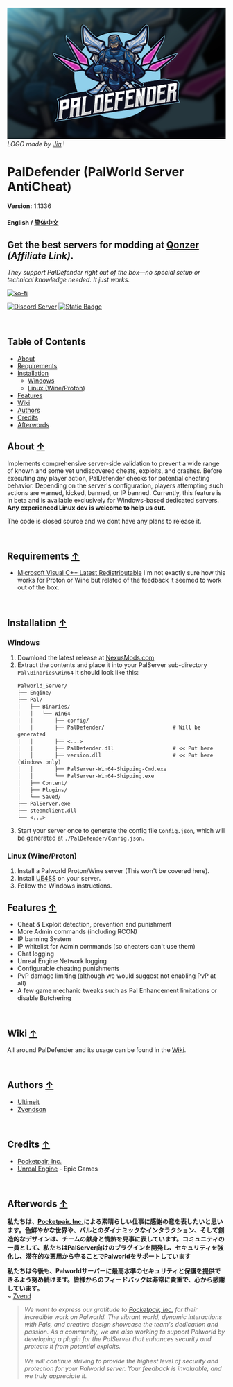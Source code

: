 ![PalDefender Logo](/.github/images/LOGO.jpg)
*LOGO made by [Jia](<https://www.fiverr.com/javeriahjaved/design-a-unique-sports-mascot-esports-and-gaming-logo>)* !

# PalDefender (PalWorld Server AntiCheat)
**Version:** 1.1336

#### English / [简体中文](/README_ZH_CN.md)

## **Get the best servers for modding at [Qonzer](https://qonzer.com/aff.php?aff=61) *(Affiliate Link)*.** 
*They support PalDefender right out of the box—no special setup or technical knowledge needed. It just works.*

[![ko-fi](https://ko-fi.com/img/githubbutton_sm.svg)](https://ko-fi.com/T6T014OZZB)

[![Discord Server](https://img.shields.io/badge/-Join%20our%20Discord-111111?style=for-the-badge&logo=discord)](https://discord.com/invite/bdTxPbwSEW)
[![Static Badge](https://img.shields.io/badge/-Nexus%20Mods-111111?style=for-the-badge&logo=nexusmods)](https://www.nexusmods.com/palworld/mods/451)

<br>

## Table of Contents
* [About](#about-)
* [Requirements](#requirements-)
* [Installation](#installation-)
   - [Windows](#windows)
   - [Linux (Wine/Proton)](#linux-wineproton)
* [Features](#features-)
* [Wiki](Wiki/README.md)
* [Authors](#authors-)
* [Credits](#credits-)
* [Afterwords](#afterwords-)

## About [↑](#paldefender-palworld-server-anticheat)

Implements comprehensive server-side validation to prevent a wide range of known and some yet undiscovered cheats, exploits, and crashes. Before executing any player action, PalDefender checks for potential cheating behavior. Depending on the server's configuration, players attempting such actions are warned, kicked, banned, or IP banned. Currently, this feature is in beta and is available exclusively for Windows-based dedicated servers. **Any experienced Linux dev is welcome to help us out.**

The code is closed source and we dont have any plans to release it.

<br>

## Requirements [↑](#paldefender-palworld-server-anticheat)
- [Microsoft Visual C++ Latest Redistributable](https://learn.microsoft.com/en-us/cpp/windows/latest-supported-vc-redist?view=msvc-170)
  I'm not exactly sure how this works for Proton or Wine but related of the feedback it seemed to work out of the box.

<br>

## Installation [↑](#paldefender-palworld-server-anticheat)

### Windows
1. Download the latest release at [NexusMods.com](https://www.nexusmods.com/palworld/mods/451)
2. Extract the contents and place it into your PalServer sub-directory `Pal\Binaries\Win64`
   It should look like this:
   ```
   Palworld_Server/
   ├── Engine/
   ├── Pal/
   │   ├── Binaries/
   │   │   └── Win64
   │   │       ├── config/
   │   │       ├── PalDefender/                      # Will be generated
   │   │       ├── <...>
   │   │       ├── PalDefender.dll                   # << Put here
   │   │       ├── version.dll                       # << Put here (Windows only)
   │   │       ├── PalServer-Win64-Shipping-Cmd.exe
   │   │       └── PalServer-Win64-Shipping.exe
   │   ├── Content/
   │   ├── Plugins/
   │   └── Saved/
   ├── PalServer.exe
   ├── steamclient.dll
   └── <...>
   ```
3. Start your server once to generate the config file `Config.json`, which will be generated at `./PalDefender/Config.json`.

### Linux (Wine/Proton)
1. Install a Palworld Proton/Wine server (This won't be covered here).
2. Install [UE4SS](https://github.com/UE4SS-RE/RE-UE4SS) on your server.
3. Follow the Windows instructions.

## Features [↑](#paldefender-palworld-server-anticheat)

* Cheat & Exploit detection, prevention and punishment
* More Admin commands (including RCON)
* IP banning System
* IP whitelist for Admin commands (so cheaters can't use them)
* Chat logging
* Unreal Engine Network logging
* Configurable cheating punishments
* PvP damage limiting (although we would suggest not enabling PvP at all)
* A few game mechanic tweaks such as Pal Enhancement limitations or disable Butchering

<br>

## Wiki [↑](#paldefender-palworld-server-anticheat)

All around PalDefender and its usage can be found in the [Wiki](Wiki/README.md).

<br>

## Authors [↑](#paldefender-palworld-server-anticheat)

- [Ultimeit](https://github.com/Ultimeit)
- [Zvendson](https://github.com/Zvendson)

<br>

## Credits [↑](#paldefender-palworld-server-anticheat)

* [Pocketpair, Inc.](https://www.pocketpair.jp/palworld)
* [Unreal Engine](https://www.unrealengine.com) - Epic Games

<br>

## Afterwords [↑](#paldefender-palworld-server-anticheat)

**私たちは、[Pocketpair, Inc.](https://www.pocketpair.jp/palworld)による素晴らしい仕事に感謝の意を表したいと思います。色鮮やかな世界や、パルとのダイナミックなインタラクション、そして創造的なデザインは、チームの献身と情熱を見事に表しています。コミュニティの一員として、私たちはPalServer向けのプラグインを開発し、セキュリティを強化し、潜在的な悪用から守ることでPalworldをサポートしています**

**私たちは今後も、Palworldサーバーに最高水準のセキュリティと保護を提供できるよう努め続けます。皆様からのフィードバックは非常に貴重で、心から感謝しています。**<br>
~ [Zvend](https://github.com/Zvendson)

> *We want to express our gratitude to [Pocketpair, Inc.](https://www.pocketpair.jp/palworld) for their incredible work on Palworld. The vibrant world, dynamic interactions with Pals, and creative design showcase the team's dedication and passion. As a community, we are also working to support Palworld by developing a plugin for the PalServer that enhances security and protects it from potential exploits.*
<br><br>
*We will continue striving to provide the highest level of security and protection for your Palworld server. Your feedback is invaluable, and we truly appreciate it.*
